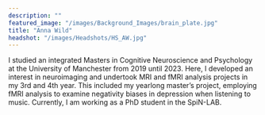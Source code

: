 ```yaml
---
description: ""
featured_image: "/images/Background_Images/brain_plate.jpg"
title: "Anna Wild"
headshot: "/images/Headshots/HS_AW.jpg"
---
```


<!-- ![img](/images/Headshots/HS_eevee.png) -->

I studied an integrated Masters in Cognitive Neuroscience and Psychology at the University of Manchester from 2019 until 2023. Here, I developed an interest in neuroimaging and undertook MRI and fMRI analysis projects in my 3rd and 4th year. This included my yearlong master’s project, employing fMRI analysis to examine negativity biases in depression when listening to music. Currently, I am working as a PhD student in the SpiN-LAB. 